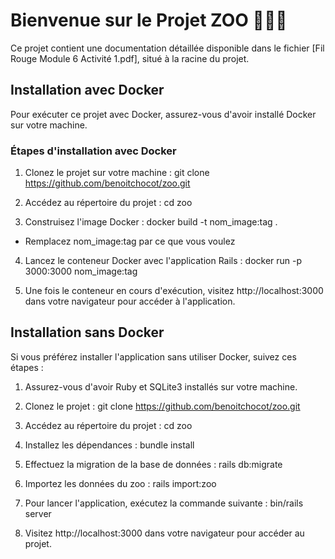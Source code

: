 # Bienvenue sur le Projet ZOO 🦁🐼🐒

Ce projet contient une documentation détaillée disponible dans le fichier [Fil Rouge Module 6 Activité 1.pdf], situé à la racine du projet.

## Installation avec Docker

Pour exécuter ce projet avec Docker, assurez-vous d'avoir installé Docker sur votre machine.

### Étapes d'installation avec Docker

1. Clonez le projet sur votre machine :
git clone https://github.com/benoitchocot/zoo.git

2. Accédez au répertoire du projet :
cd zoo

3. Construisez l'image Docker :
docker build -t nom_image:tag .
- Remplacez nom_image:tag par ce que vous voulez<br>

4. Lancez le conteneur Docker avec l'application Rails :
docker run -p 3000:3000 nom_image:tag


5. Une fois le conteneur en cours d'exécution, visitez http://localhost:3000 dans votre navigateur pour accéder à l'application.

## Installation sans Docker

Si vous préférez installer l'application sans utiliser Docker, suivez ces étapes :

1. Assurez-vous d'avoir Ruby et SQLite3 installés sur votre machine.

2. Clonez le projet :
git clone https://github.com/benoitchocot/zoo.git

3. Accédez au répertoire du projet :
cd zoo

4. Installez les dépendances :
bundle install

5. Effectuez la migration de la base de données :
rails db:migrate

6. Importez les données du zoo :
rails import:zoo

7. Pour lancer l'application, exécutez la commande suivante :
bin/rails server

8. Visitez http://localhost:3000 dans votre navigateur pour accéder au projet.
